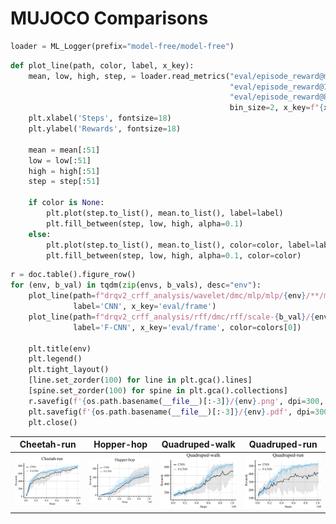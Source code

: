 # MUJOCO Comparisons
```python
loader = ML_Logger(prefix="model-free/model-free")
```
```python
def plot_line(path, color, label, x_key):
    mean, low, high, step, = loader.read_metrics("eval/episode_reward@mean",
                                                 "eval/episode_reward@16%",
                                                 "eval/episode_reward@84%",
                                                 bin_size=2, x_key=f"{x_key}@min", path=path)
    plt.xlabel('Steps', fontsize=18)
    plt.ylabel('Rewards', fontsize=18)

    mean = mean[:51]
    low = low[:51]
    high = high[:51]
    step = step[:51]

    if color is None:
        plt.plot(step.to_list(), mean.to_list(), label=label)
        plt.fill_between(step, low, high, alpha=0.1)
    else:
        plt.plot(step.to_list(), mean.to_list(), color=color, label=label)
        plt.fill_between(step, low, high, alpha=0.1, color=color)
```
```python
r = doc.table().figure_row()
for (env, b_val) in tqdm(zip(envs, b_vals), desc="env"):
    plot_line(path=f"drqv2_crff_analysis/wavelet/dmc/mlp/mlp/{env}/**/metrics.pkl", color='black',
              label='CNN', x_key='eval/frame')
    plot_line(path=f"drqv2_crff_analysis/rff/dmc/rff/scale-{b_val}/{env}/**/metrics.pkl",
              label='F-CNN', x_key='eval/frame', color=colors[0])

    plt.title(env)
    plt.legend()
    plt.tight_layout()
    [line.set_zorder(100) for line in plt.gca().lines]
    [spine.set_zorder(100) for spine in plt.gca().collections]
    r.savefig(f'{os.path.basename(__file__)[:-3]}/{env}.png', dpi=300, zoom=0.3, title=env)
    plt.savefig(f'{os.path.basename(__file__)[:-3]}/{env}.pdf', dpi=300, zoom=0.3)
    plt.close()
```

| **Cheetah-run** | **Hopper-hop** | **Quadruped-walk** | **Quadruped-run** |
|:---------------:|:--------------:|:------------------:|:-----------------:|
| <img style="align-self:center; zoom:0.3;" src="cnn_lff/Cheetah-run.png" image="None" styles="{'margin': '0.5em'}" width="None" height="None" dpi="300"/> | <img style="align-self:center; zoom:0.3;" src="cnn_lff/Hopper-hop.png" image="None" styles="{'margin': '0.5em'}" width="None" height="None" dpi="300"/> | <img style="align-self:center; zoom:0.3;" src="cnn_lff/Quadruped-walk.png" image="None" styles="{'margin': '0.5em'}" width="None" height="None" dpi="300"/> | <img style="align-self:center; zoom:0.3;" src="cnn_lff/Quadruped-run.png" image="None" styles="{'margin': '0.5em'}" width="None" height="None" dpi="300"/> |
